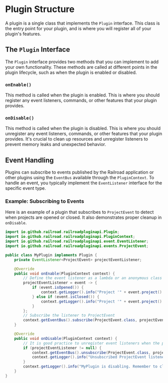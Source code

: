 # Plugin Structure

A plugin is a single class that implements the `Plugin` interface. This class is the entry point for your plugin, and is where you will register all of your plugin's features.

## The `Plugin` Interface

The `Plugin` interface provides two methods that you can implement to add your own functionality. These methods are called at different points in the plugin lifecycle, such as when the plugin is enabled or disabled.

### `onEnable()`

This method is called when the plugin is enabled. This is where you should register any event listeners, commands, or other features that your plugin provides.

### `onDisable()`

This method is called when the plugin is disabled. This is where you should unregister any event listeners, commands, or other features that your plugin provides. It's crucial to clean up resources and unregister listeners to prevent memory leaks and unexpected behavior.

## Event Handling

Plugins can subscribe to events published by the Railroad application or other plugins using the `EventBus` available through the `PluginContext`. To handle an event, you typically implement the `EventListener` interface for the specific event type.

### Example: Subscribing to Events

Here is an example of a plugin that subscribes to `ProjectEvent` to detect when projects are opened or closed. It also demonstrates proper cleanup in `onDisable`.

```java
import io.github.railroad.railroadpluginapi.Plugin;
import io.github.railroad.railroadpluginapi.PluginContext;
import io.github.railroad.railroadpluginapi.event.EventListener;
import io.github.railroad.railroadpluginapi.events.ProjectEvent;

public class MyPlugin implements Plugin {
    private EventListener<ProjectEvent> projectEventListener;

    @Override
    public void onEnable(PluginContext context) {
        // Define the event listener as a lambda or an anonymous class
        projectEventListener = event -> {
            if (event.isOpened()) {
                context.getLogger().info("Project '" + event.project().getAlias() + "' has been opened!");
            } else if (event.isClosed()) {
                context.getLogger().info("Project '" + event.project().getAlias() + "' has been closed!");
            }
        };
        // Subscribe the listener to ProjectEvent
        context.getEventBus().subscribe(ProjectEvent.class, projectEventListener);
    }

    @Override
    public void onDisable(PluginContext context) {
        // It is good practice to unregister event listeners when the plugin is disabled.
        if (projectEventListener != null) {
            context.getEventBus().unsubscribe(ProjectEvent.class, projectEventListener);
            context.getLogger().info("Unsubscribed ProjectEvent listener.");
        }
        context.getLogger().info("MyPlugin is disabling. Remember to clean up resources!");
    }
}
```